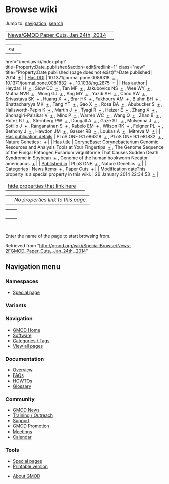 <div id="mw-page-base" class="noprint">

</div>

<div id="mw-head-base" class="noprint">

</div>

<div id="content" class="mw-body" role="main">

<span id="top"></span>

<div id="mw-js-message" style="display:none;">

</div>



# <span dir="auto">Browse wiki</span>

<div id="bodyContent">

<div id="contentSub">

</div>

<div id="jump-to-nav" class="mw-jump">

Jump to: [navigation](#mw-navigation), [search](#p-search)

</div>

<div id="mw-content-text">

|  |  |
|----|----|
| [News/GMOD Paper Cuts, Jan 24th, 2014](/wiki/News/GMOD_Paper_Cuts,_Jan_24th,_2014 "News/GMOD Paper Cuts, Jan 24th, 2014") |  |

|  |  |
|----|----|
| <a
href="/mediawiki/index.php?title=Property:Date_published&amp;action=edit&amp;redlink=1"
class="new"
title="Property:Date published (page does not exist)">Date published</a> | <span class="smwb-value">2014  <span class="smwsearch">[+](/wiki/Special:SearchByProperty/Date-20published/2014 "Special:SearchByProperty/Date-20published/2014")</span></span> |
| <a
href="/mediawiki/index.php?title=Property:Has_DOI&amp;action=edit&amp;redlink=1"
class="new" title="Property:Has DOI (page does not exist)">Has DOI</a> | <span class="smwb-value">10.1371/journal.pone.0086318  <span class="smwsearch">[+](/wiki/Special:SearchByProperty/Has-20DOI/10.1371-2Fjournal.pone.0086318 "Special:SearchByProperty/Has-20DOI/10.1371-2Fjournal.pone.0086318")</span></span> , <span class="smwb-value">10.1371/journal.pone.0081832  <span class="smwsearch">[+](/wiki/Special:SearchByProperty/Has-20DOI/10.1371-2Fjournal.pone.0081832 "Special:SearchByProperty/Has-20DOI/10.1371-2Fjournal.pone.0081832")</span></span> , <span class="smwb-value">10.1038/ng.2875  <span class="smwsearch">[+](/wiki/Special:SearchByProperty/Has-20DOI/10.1038-2Fng.2875 "Special:SearchByProperty/Has-20DOI/10.1038-2Fng.2875")</span></span> |
| <a
href="/mediawiki/index.php?title=Property:Has_author&amp;action=edit&amp;redlink=1"
class="new"
title="Property:Has author (page does not exist)">Has author</a> | <span class="smwb-value">Heydari H  <span class="smwsearch">[+](/wiki/Special:SearchByProperty/Has-20author/Heydari-20H "Special:SearchByProperty/Has-20author/Heydari-20H")</span></span> , <span class="smwb-value">Siow CC  <span class="smwsearch">[+](/wiki/Special:SearchByProperty/Has-20author/Siow-20CC "Special:SearchByProperty/Has-20author/Siow-20CC")</span></span> , <span class="smwb-value">Tan MF  <span class="smwsearch">[+](/wiki/Special:SearchByProperty/Has-20author/Tan-20MF "Special:SearchByProperty/Has-20author/Tan-20MF")</span></span> , <span class="smwb-value">Jakubovics NS  <span class="smwsearch">[+](/wiki/Special:SearchByProperty/Has-20author/Jakubovics-20NS "Special:SearchByProperty/Has-20author/Jakubovics-20NS")</span></span> , <span class="smwb-value">Wee WY  <span class="smwsearch">[+](/wiki/Special:SearchByProperty/Has-20author/Wee-20WY "Special:SearchByProperty/Has-20author/Wee-20WY")</span></span> , <span class="smwb-value">Mutha NVR  <span class="smwsearch">[+](/wiki/Special:SearchByProperty/Has-20author/Mutha-20NVR "Special:SearchByProperty/Has-20author/Mutha-20NVR")</span></span> , <span class="smwb-value">Wong GJ  <span class="smwsearch">[+](/wiki/Special:SearchByProperty/Has-20author/Wong-20GJ "Special:SearchByProperty/Has-20author/Wong-20GJ")</span></span> , <span class="smwb-value">Ang MY  <span class="smwsearch">[+](/wiki/Special:SearchByProperty/Has-20author/Ang-20MY "Special:SearchByProperty/Has-20author/Ang-20MY")</span></span> , <span class="smwb-value">Yazdi AH  <span class="smwsearch">[+](/wiki/Special:SearchByProperty/Has-20author/Yazdi-20AH "Special:SearchByProperty/Has-20author/Yazdi-20AH")</span></span> , <span class="smwb-value">Choo SW  <span class="smwsearch">[+](/wiki/Special:SearchByProperty/Has-20author/Choo-20SW "Special:SearchByProperty/Has-20author/Choo-20SW")</span></span> , <span class="smwb-value">Srivastava SK  <span class="smwsearch">[+](/wiki/Special:SearchByProperty/Has-20author/Srivastava-20SK "Special:SearchByProperty/Has-20author/Srivastava-20SK")</span></span> , <span class="smwb-value">Huang X  <span class="smwsearch">[+](/wiki/Special:SearchByProperty/Has-20author/Huang-20X "Special:SearchByProperty/Has-20author/Huang-20X")</span></span> , <span class="smwb-value">Brar HK  <span class="smwsearch">[+](/wiki/Special:SearchByProperty/Has-20author/Brar-20HK "Special:SearchByProperty/Has-20author/Brar-20HK")</span></span> , <span class="smwb-value">Fakhoury AM  <span class="smwsearch">[+](/wiki/Special:SearchByProperty/Has-20author/Fakhoury-20AM "Special:SearchByProperty/Has-20author/Fakhoury-20AM")</span></span> , <span class="smwb-value">Bluhm BH  <span class="smwsearch">[+](/wiki/Special:SearchByProperty/Has-20author/Bluhm-20BH "Special:SearchByProperty/Has-20author/Bluhm-20BH")</span></span> , <span class="smwb-value">Bhattacharyya MK  <span class="smwsearch">[+](/wiki/Special:SearchByProperty/Has-20author/Bhattacharyya-20MK "Special:SearchByProperty/Has-20author/Bhattacharyya-20MK")</span></span> , <span class="smwb-value">Tang YT  <span class="smwsearch">[+](/wiki/Special:SearchByProperty/Has-20author/Tang-20YT "Special:SearchByProperty/Has-20author/Tang-20YT")</span></span> , <span class="smwb-value">Gao X  <span class="smwsearch">[+](/wiki/Special:SearchByProperty/Has-20author/Gao-20X "Special:SearchByProperty/Has-20author/Gao-20X")</span></span> , <span class="smwb-value">Rosa BA  <span class="smwsearch">[+](/wiki/Special:SearchByProperty/Has-20author/Rosa-20BA "Special:SearchByProperty/Has-20author/Rosa-20BA")</span></span> , <span class="smwb-value">Abubucker S  <span class="smwsearch">[+](/wiki/Special:SearchByProperty/Has-20author/Abubucker-20S "Special:SearchByProperty/Has-20author/Abubucker-20S")</span></span> , <span class="smwb-value">Hallsworth-Pepin K  <span class="smwsearch">[+](/wiki/Special:SearchByProperty/Has-20author/Hallsworth-2DPepin-20K "Special:SearchByProperty/Has-20author/Hallsworth-2DPepin-20K")</span></span> , <span class="smwb-value">Martin J  <span class="smwsearch">[+](/wiki/Special:SearchByProperty/Has-20author/Martin-20J "Special:SearchByProperty/Has-20author/Martin-20J")</span></span> , <span class="smwb-value">Tyagi R  <span class="smwsearch">[+](/wiki/Special:SearchByProperty/Has-20author/Tyagi-20R "Special:SearchByProperty/Has-20author/Tyagi-20R")</span></span> , <span class="smwb-value">Heizer E  <span class="smwsearch">[+](/wiki/Special:SearchByProperty/Has-20author/Heizer-20E "Special:SearchByProperty/Has-20author/Heizer-20E")</span></span> , <span class="smwb-value">Zhang X  <span class="smwsearch">[+](/wiki/Special:SearchByProperty/Has-20author/Zhang-20X "Special:SearchByProperty/Has-20author/Zhang-20X")</span></span> , <span class="smwb-value">Bhonagiri-Palsikar V  <span class="smwsearch">[+](/wiki/Special:SearchByProperty/Has-20author/Bhonagiri-2DPalsikar-20V "Special:SearchByProperty/Has-20author/Bhonagiri-2DPalsikar-20V")</span></span> , <span class="smwb-value">Minx P  <span class="smwsearch">[+](/wiki/Special:SearchByProperty/Has-20author/Minx-20P "Special:SearchByProperty/Has-20author/Minx-20P")</span></span> , <span class="smwb-value">Warren WC  <span class="smwsearch">[+](/wiki/Special:SearchByProperty/Has-20author/Warren-20WC "Special:SearchByProperty/Has-20author/Warren-20WC")</span></span> , <span class="smwb-value">Wang Q  <span class="smwsearch">[+](/wiki/Special:SearchByProperty/Has-20author/Wang-20Q "Special:SearchByProperty/Has-20author/Wang-20Q")</span></span> , <span class="smwb-value">Zhan B  <span class="smwsearch">[+](/wiki/Special:SearchByProperty/Has-20author/Zhan-20B "Special:SearchByProperty/Has-20author/Zhan-20B")</span></span> , <span class="smwb-value">Hotez PJ  <span class="smwsearch">[+](/wiki/Special:SearchByProperty/Has-20author/Hotez-20PJ "Special:SearchByProperty/Has-20author/Hotez-20PJ")</span></span> , <span class="smwb-value">Sternberg PW  <span class="smwsearch">[+](/wiki/Special:SearchByProperty/Has-20author/Sternberg-20PW "Special:SearchByProperty/Has-20author/Sternberg-20PW")</span></span> , <span class="smwb-value">Dougall A  <span class="smwsearch">[+](/wiki/Special:SearchByProperty/Has-20author/Dougall-20A "Special:SearchByProperty/Has-20author/Dougall-20A")</span></span> , <span class="smwb-value">Gaze ST  <span class="smwsearch">[+](/wiki/Special:SearchByProperty/Has-20author/Gaze-20ST "Special:SearchByProperty/Has-20author/Gaze-20ST")</span></span> , <span class="smwb-value">Mulvenna J  <span class="smwsearch">[+](/wiki/Special:SearchByProperty/Has-20author/Mulvenna-20J "Special:SearchByProperty/Has-20author/Mulvenna-20J")</span></span> , <span class="smwb-value">Sotillo J  <span class="smwsearch">[+](/wiki/Special:SearchByProperty/Has-20author/Sotillo-20J "Special:SearchByProperty/Has-20author/Sotillo-20J")</span></span> , <span class="smwb-value">Ranganathan S  <span class="smwsearch">[+](/wiki/Special:SearchByProperty/Has-20author/Ranganathan-20S "Special:SearchByProperty/Has-20author/Ranganathan-20S")</span></span> , <span class="smwb-value">Rabelo EM  <span class="smwsearch">[+](/wiki/Special:SearchByProperty/Has-20author/Rabelo-20EM "Special:SearchByProperty/Has-20author/Rabelo-20EM")</span></span> , <span class="smwb-value">Wilson RK  <span class="smwsearch">[+](/wiki/Special:SearchByProperty/Has-20author/Wilson-20RK "Special:SearchByProperty/Has-20author/Wilson-20RK")</span></span> , <span class="smwb-value">Felgner PL  <span class="smwsearch">[+](/wiki/Special:SearchByProperty/Has-20author/Felgner-20PL "Special:SearchByProperty/Has-20author/Felgner-20PL")</span></span> , <span class="smwb-value">Bethony J  <span class="smwsearch">[+](/wiki/Special:SearchByProperty/Has-20author/Bethony-20J "Special:SearchByProperty/Has-20author/Bethony-20J")</span></span> , <span class="smwb-value">Hawdon JM  <span class="smwsearch">[+](/wiki/Special:SearchByProperty/Has-20author/Hawdon-20JM "Special:SearchByProperty/Has-20author/Hawdon-20JM")</span></span> , <span class="smwb-value">Gasser RB  <span class="smwsearch">[+](/wiki/Special:SearchByProperty/Has-20author/Gasser-20RB "Special:SearchByProperty/Has-20author/Gasser-20RB")</span></span> , <span class="smwb-value">Loukas A  <span class="smwsearch">[+](/wiki/Special:SearchByProperty/Has-20author/Loukas-20A "Special:SearchByProperty/Has-20author/Loukas-20A")</span></span> , <span class="smwb-value">Mitreva M  <span class="smwsearch">[+](/wiki/Special:SearchByProperty/Has-20author/Mitreva-20M "Special:SearchByProperty/Has-20author/Mitreva-20M")</span></span> |
| <a
href="/mediawiki/index.php?title=Property:Has_publication_details&amp;action=edit&amp;redlink=1"
class="new"
title="Property:Has publication details (page does not exist)">Has publication details</a> | <span class="smwb-value">PLoS ONE 9:1 e86318  <span class="smwsearch">[+](/wiki/Special:SearchByProperty/Has-20publication-20details/PLoS-20ONE-209:1-20e86318 "Special:SearchByProperty/Has-20publication-20details/PLoS-20ONE-209:1-20e86318")</span></span> , <span class="smwb-value">PLoS ONE 9:1 e81832  <span class="smwsearch">[+](/wiki/Special:SearchByProperty/Has-20publication-20details/PLoS-20ONE-209:1-20e81832 "Special:SearchByProperty/Has-20publication-20details/PLoS-20ONE-209:1-20e81832")</span></span> , <span class="smwb-value">Nature Genetics :  <span class="smwsearch">[+](/wiki/Special:SearchByProperty/Has-20publication-20details/Nature-20Genetics-20: "Special:SearchByProperty/Has-20publication-20details/Nature-20Genetics-20:")</span></span> |
| [Has title](/wiki/Property:Has_title "Property:Has title") | <span class="smwb-value">CoryneBase: Corynebacterium Genomic Resources and Analysis Tools at Your Fingertips  <span class="smwsearch">[+](/wiki/Special:SearchByProperty/Has-20title/CoryneBase:-20Corynebacterium-20Genomic-20Resources-20and-20Analysis-20Tools-20at-20Your-20Fingertips "Special:SearchByProperty/Has-20title/CoryneBase:-20Corynebacterium-20Genomic-20Resources-20and-20Analysis-20Tools-20at-20Your-20Fingertips")</span></span> , <span class="smwb-value">The Genome Sequence of the Fungal Pathogen Fusarium virguliforme That Causes Sudden Death Syndrome in Soybean  <span class="smwsearch">[+](/wiki/Special:SearchByProperty/Has-20title/The-20Genome-20Sequence-20of-20the-20Fungal-20Pathogen-20Fusarium-20virguliforme-20That-20Causes-20Sudden-20Death-20Syndrome-20in-20Soybean "Special:SearchByProperty/Has-20title/The-20Genome-20Sequence-20of-20the-20Fungal-20Pathogen-20Fusarium-20virguliforme-20That-20Causes-20Sudden-20Death-20Syndrome-20in-20Soybean")</span></span> , <span class="smwb-value">Genome of the human hookworm Necator americanus  <span class="smwsearch">[+](/wiki/Special:SearchByProperty/Has-20title/Genome-20of-20the-20human-20hookworm-20Necator-20americanus "Special:SearchByProperty/Has-20title/Genome-20of-20the-20human-20hookworm-20Necator-20americanus")</span></span> |
| <a
href="/mediawiki/index.php?title=Property:Published_in&amp;action=edit&amp;redlink=1"
class="new"
title="Property:Published in (page does not exist)">Published in</a> | <span class="smwb-value">PLoS ONE  <span class="smwsearch">[+](/wiki/Special:SearchByProperty/Published-20in/PLoS-20ONE "Special:SearchByProperty/Published-20in/PLoS-20ONE")</span></span> , <span class="smwb-value">Nature Genetics  <span class="smwsearch">[+](/wiki/Special:SearchByProperty/Published-20in/Nature-20Genetics "Special:SearchByProperty/Published-20in/Nature-20Genetics")</span></span> |
| [Categories](/wiki/Special:Categories "Special:Categories") | <span class="smwb-value">[News Items](/wiki/Category:News_Items "Category:News Items")  <span class="smwsearch">[+](/wiki/Special:SearchByProperty/News-20Items "Special:SearchByProperty/News-20Items")</span></span> , <span class="smwb-value">[Paper Cuts](/wiki/Category:Paper_Cuts "Category:Paper Cuts")  <span class="smwsearch">[+](/wiki/Special:SearchByProperty/Paper-20Cuts "Special:SearchByProperty/Paper-20Cuts")</span></span> |
| <span class="smw-highlighter" data-type="1" state="inline" data-title="Property"><span class="smwbuiltin">[Modification date](/wiki/Property:Modification_date "Property:Modification date")</span><span class="smwttcontent">This property is a special property in this wiki.</span></span> | <span class="smwb-value">26 January 2014 22:34:53  <span class="smwsearch">[+](/wiki/Special:SearchByProperty/Modification-20date/26-20January-202014-2022:34:53 "Special:SearchByProperty/Modification-20date/26-20January-202014-2022:34:53")</span></span> |

<span id="smw_browse_incoming"></span>

|  |  |
|----|----|
| [hide properties that link here](/mediawiki/index.php?title=Special:Browse&offset=0&dir=out&article=News%2FGMOD+Paper+Cuts%2C+Jan+24th%2C+2014)  |  |

|     |                                    |
|-----|------------------------------------|
|     | *No properties link to this page.* |

|     |     |
|-----|-----|
|     |     |

 

Enter the name of the page to start browsing from.  

</div>

<div class="printfooter">

Retrieved from
"<http://gmod.org/wiki/Special:Browse/News-2FGMOD_Paper_Cuts,_Jan_24th,_2014>"

</div>

<div id="catlinks" class="catlinks catlinks-allhidden">

</div>

<div class="visualClear">

</div>

</div>

</div>

<div id="mw-navigation">

## Navigation menu

<div id="mw-head">



<div id="left-navigation">

<div id="p-namespaces" class="vectorTabs" role="navigation"
aria-labelledby="p-namespaces-label">

### Namespaces

- <span id="ca-nstab-special">[Special
  page](/wiki/Special:Browse/News-2FGMOD_Paper_Cuts,_Jan_24th,_2014 "This is a special page, you cannot edit the page itself")</span>

</div>

<div id="p-variants" class="vectorMenu emptyPortlet" role="navigation"
aria-labelledby="p-variants-label">

### 

### Variants[](#)

<div class="menu">

</div>

</div>

</div>





</div>



</div>

</div>

</div>

<div id="mw-panel">

<div id="p-logo" role="banner">

<a href="/wiki/Main_Page"
style="background-image: url(http://gmod.org/images/GMOD-cogs.png);"
title="Visit the main page"></a>

</div>

<div id="p-Navigation" class="portal" role="navigation"
aria-labelledby="p-Navigation-label">

### Navigation

<div class="body">

- <span id="n-GMOD-Home">[GMOD Home](/wiki/Main_Page)</span>
- <span id="n-Software">[Software](/wiki/GMOD_Components)</span>
- <span id="n-Categories-.2F-Tags">[Categories /
  Tags](/wiki/Categories)</span>
- <span id="n-View-all-pages">[View all
  pages](/wiki/Special:AllPages)</span>

</div>

</div>

<div id="p-Documentation" class="portal" role="navigation"
aria-labelledby="p-Documentation-label">

### Documentation

<div class="body">

- <span id="n-Overview">[Overview](/wiki/Overview)</span>
- <span id="n-FAQs">[FAQs](/wiki/Category:FAQ)</span>
- <span id="n-HOWTOs">[HOWTOs](/wiki/Category:HOWTO)</span>
- <span id="n-Glossary">[Glossary](/wiki/Glossary)</span>

</div>

</div>

<div id="p-Community" class="portal" role="navigation"
aria-labelledby="p-Community-label">

### Community

<div class="body">

- <span id="n-GMOD-News">[GMOD News](/wiki/GMOD_News)</span>
- <span id="n-Training-.2F-Outreach">[Training /
  Outreach](/wiki/Training_and_Outreach)</span>
- <span id="n-Support">[Support](/wiki/Support)</span>
- <span id="n-GMOD-Promotion">[GMOD
  Promotion](/wiki/GMOD_Promotion)</span>
- <span id="n-Meetings">[Meetings](/wiki/Meetings)</span>
- <span id="n-Calendar">[Calendar](/wiki/Calendar)</span>

</div>

</div>

<div id="p-tb" class="portal" role="navigation"
aria-labelledby="p-tb-label">

### Tools

<div class="body">

- <span id="t-specialpages"><a href="/wiki/Special:SpecialPages" accesskey="q"
  title="A list of all special pages [q]">Special pages</a></span>
- <span id="t-print"><a
  href="/mediawiki/index.php?title=Special:Browse/News-2FGMOD_Paper_Cuts,_Jan_24th,_2014&amp;printable=yes"
  rel="alternate" accesskey="p"
  title="Printable version of this page [p]">Printable version</a></span>

</div>

</div>

</div>

</div>

<div id="footer" role="contentinfo">

- <span id="footer-places-about">[About
  GMOD](/wiki/GMOD:About "GMOD:About")</span>

<!-- -->






</div>
